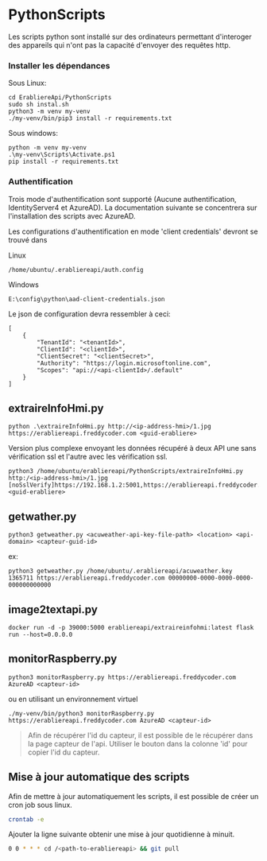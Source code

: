 # PythonScripts

Les scripts python sont installé sur des ordinateurs permettant d'interoger des appareils qui n'ont pas la capacité d'envoyer des requêtes http.

### Installer les dépendances

Sous Linux:
```
cd ErabliereApi/PythonScripts
sudo sh instal.sh
python3 -m venv my-venv
./my-venv/bin/pip3 install -r requirements.txt
```

Sous windows:
```
python -m venv my-venv
.\my-venv\Scripts\Activate.ps1
pip install -r requirements.txt
```

### Authentification

Trois mode d'authentification sont supporté (Aucune authentification, IdentityServer4 et AzureAD). La documentation suivante se concentrera sur l'installation des scripts avec AzureAD.

Les configurations d'authentification en mode 'client credentials' devront se trouvé dans

Linux
```
/home/ubuntu/.erabliereapi/auth.config
```

Windows
```
E:\config\python\aad-client-credentials.json
```

Le json de configuration devra ressembler à ceci:

```
[
    {
        "TenantId": "<tenantId>",
        "ClientId": "<clientId>",
        "ClientSecret": "<clientSecret>",
        "Authority": "https://login.microsoftonline.com",
        "Scopes": "api://<api-clientId>/.default"
    }
]
```

## extraireInfoHmi.py

```
python .\extraireInfoHmi.py http://<ip-address-hmi>/1.jpg https://erabliereapi.freddycoder.com <guid-erabliere>
```

Version plus complexe envoyant les données récupéré à deux API une sans vérification ssl et l'autre avec les vérification ssl.

```
python3 /home/ubuntu/erabliereapi/PythonScripts/extraireInfoHmi.py http:/<ip-address-hmi>/1.jpg [noSslVerify]https://192.168.1.2:5001,https://erabliereapi.freddycoder.com <guid-erabliere>
```

## getwather.py

```
python3 getweather.py <acuweather-api-key-file-path> <location> <api-domain> <capteur-guid-id>
```
ex:
```
python3 getweather.py /home/ubuntu/.erabliereapi/acuweather.key 1365711 https://erabliereapi.freddycoder.com 00000000-0000-0000-0000-000000000000
```

## image2textapi.py

```docker
docker run -d -p 39000:5000 erabliereapi/extraireinfohmi:latest flask run --host=0.0.0.0
```

## monitorRaspberry.py

```
python3 monitorRaspberry.py https://erabliereapi.freddycoder.com AzureAD <capteur-id>
```
ou en utilisant un environnement virtuel
```
./my-venv/bin/python3 monitorRaspberry.py https://erabliereapi.freddycoder.com AzureAD <capteur-id>
```

> Afin de récupérer l'id du capteur, il est possible de le récupérer dans la page capteur de l'api. Utiliser le bouton dans la colonne 'id' pour copier l'id du capteur.

## Mise à jour automatique des scripts

Afin de mettre à jour automatiquement les scripts, il est possible de créer un cron job sous linux.

```bash
crontab -e
```

Ajouter la ligne suivante obtenir une mise à jour quotidienne à minuit.

```bash
0 0 * * * cd /<path-to-erabliereapi> && git pull
```